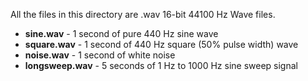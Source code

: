 All the files in this directory are .wav 16-bit 44100 Hz Wave files.

* **sine.wav** - 1 second of pure 440 Hz sine wave
* **square.wav** - 1 second of 440 Hz square (50% pulse width) wave
* **noise.wav** - 1 second of white noise
* **longsweep.wav** - 5 seconds of 1 Hz to 1000 Hz sine sweep signal